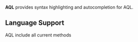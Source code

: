 
<!--
🎈 Include a brief description of the features your syntax extension provides. For example:
-->

**AQL** provides syntax highlighting and autocompletion for AQL.


## Language Support

<!--
🎈 Whether your extension covers the entirety of a language's syntax or a subset, it can be helpful to describe that for users:
-->

AQL include all current methods

<!--
👋 That's it! Happy developing!

P.S. If you'd like, you can remove these comments before submitting your extension 😉
-->
